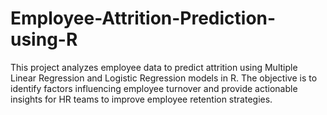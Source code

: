 # Employee-Attrition-Prediction-using-R
This project analyzes employee data to predict attrition using Multiple Linear Regression and Logistic Regression models in R. The objective is to identify factors influencing employee turnover and provide actionable insights for HR teams to improve employee retention strategies.

